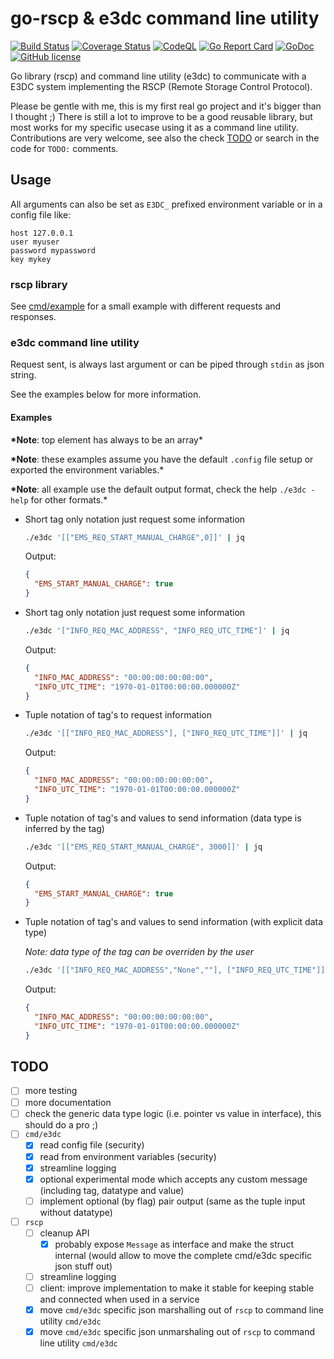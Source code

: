# go-rscp & e3dc command line utility

[![Build Status](https://github.com/spali/go-rscp/workflows/Build/badge.svg)](https://github.com/spali/go-rscp/actions?query=workflow%3A%22Build%22)
[![Coverage Status](https://codecov.io/gh/spali/go-rscp/branch/master/graph/badge.svg)](https://codecov.io/gh/spali/go-rscp)
[![CodeQL](https://github.com/spali/go-rscp/workflows/CodeQL/badge.svg)](https://github.com/spali/go-rscp/actions?query=workflow%3A%22CodeQL%22)
[![Go Report Card](https://goreportcard.com/badge/github.com/spali/go-rscp)](https://goreportcard.com/report/github.com/spali/go-rscp)
[![GoDoc](https://godoc.org/github.com/spali/go-rscp?status.svg)](https://pkg.go.dev/github.com/spali/go-rscp)
[![GitHub license](https://img.shields.io/github/license/spali/go-rscp)](https://github.com/spali/go-rscp/blob/master/LICENSE)

Go library (rscp) and command line utility (e3dc) to communicate with a E3DC system implementing the RSCP (Remote Storage Control Protocol).

Please be gentle with me, this is my first real go project and it's bigger than I thought ;)
There is still a lot to improve to be a good reusable library, but most works for my specific usecase using it as a command line utility.
Contributions are very welcome, see also the check [TODO](#TODO) or search in the code for `TODO:` comments.

## Usage

All arguments can also be set as `E3DC_` prefixed environment variable or in a config file like:

```
host 127.0.0.1
user myuser
password mypassword
key mykey
```

### rscp library

See [cmd/example](https://github.com/spali/go-rscp/blob/master/cmd/example/e3dc.go) for a small example with different requests and responses.

### e3dc command line utility

Request sent, is always last argument or can be piped through `stdin` as json string.

See the examples below for more information.

#### Examples

**\*Note**: top element has always to be an array\*

**\*Note**: these examples assume you have the default `.config` file setup or exported the environment variables.\*

**\*Note**: all example use the default output format, check the help `./e3dc -help` for other formats.\*

- Short tag only notation just request some information

  ```sh
  ./e3dc '[["EMS_REQ_START_MANUAL_CHARGE",0]]' | jq
  ```

  Output:

  ```json
  {
    "EMS_START_MANUAL_CHARGE": true
  }
  ```

- Short tag only notation just request some information

  ```sh
  ./e3dc '["INFO_REQ_MAC_ADDRESS", "INFO_REQ_UTC_TIME"]' | jq
  ```

  Output:

  ```json
  {
    "INFO_MAC_ADDRESS": "00:00:00:00:00:00",
    "INFO_UTC_TIME": "1970-01-01T00:00:00.000000Z"
  }
  ```

- Tuple notation of tag's to request information

  ```sh
  ./e3dc '[["INFO_REQ_MAC_ADDRESS"], ["INFO_REQ_UTC_TIME"]]' | jq
  ```

  Output:

  ```json
  {
    "INFO_MAC_ADDRESS": "00:00:00:00:00:00",
    "INFO_UTC_TIME": "1970-01-01T00:00:00.000000Z"
  }
  ```

- Tuple notation of tag's and values to send information (data type is inferred by the tag)
  ```sh
  ./e3dc '[["EMS_REQ_START_MANUAL_CHARGE", 3000]]' | jq
  ```
  Output:
  ```json
  {
    "EMS_START_MANUAL_CHARGE": true
  }
  ```
- Tuple notation of tag's and values to send information (with explicit data type)

  _Note: data type of the tag can be overriden by the user_

  ```sh
  ./e3dc '[["INFO_REQ_MAC_ADDRESS","None",""], ["INFO_REQ_UTC_TIME"]]' | jq
  ```

  Output:

  ```json
  {
    "INFO_MAC_ADDRESS": "00:00:00:00:00:00",
    "INFO_UTC_TIME": "1970-01-01T00:00:00.000000Z"
  }
  ```

## TODO

- [ ] more testing
- [ ] more documentation
- [ ] check the generic data type logic (i.e. pointer vs value in interface), this should do a pro ;)
- [ ] `cmd/e3dc`
  - [x] read config file (security)
  - [x] read from environment variables (security)
  - [x] streamline logging
  - [x] optional experimental mode which accepts any custom message (including tag, datatype and value)
  - [ ] implement optional (by flag) pair output (same as the tuple input without datatype)
- [ ] `rscp`
  - [ ] cleanup API
    - [x] probably expose `Message` as interface and make the struct internal (would allow to move the complete cmd/e3dc specific json stuff out)
  - [ ] streamline logging
  - [ ] client: improve implementation to make it stable for keeping stable and connected when used in a service
  - [x] move `cmd/e3dc` specific json marshalling out of `rscp` to command line utility `cmd/e3dc`
  - [x] move `cmd/e3dc` specific json unmarshaling out of `rscp` to command line utility `cmd/e3dc`
